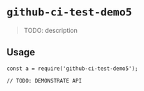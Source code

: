 
# `github-ci-test-demo5`

> TODO: description

## Usage

```
const a = require('github-ci-test-demo5');

// TODO: DEMONSTRATE API
```

